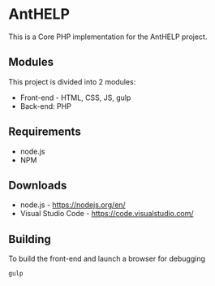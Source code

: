 # AntHELP
This is a Core PHP implementation for the AntHELP project. 

## Modules
This project is divided into 2 modules:
- Front-end - HTML, CSS, JS, gulp
- Back-end: PHP

## Requirements
- node.js
- NPM

## Downloads
- node.js - https://nodejs.org/en/
- Visual Studio Code - https://code.visualstudio.com/

## Building
To build the front-end and launch a browser for debugging
```
gulp
```
